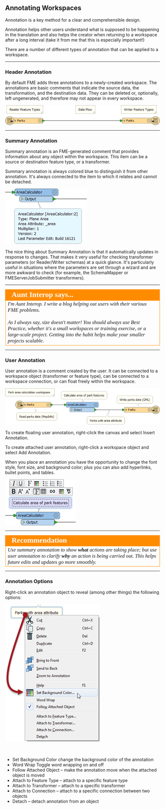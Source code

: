 ## Annotating Workspaces ##
Annotation is a key method for a clear and comprehensible design.

Annotation helps other users understand what is supposed to be happening in the translation and also helps the creator when returning to a workspace after a long interval (take it from me that this is especially important!)

There are a number of different types of annotation that can be applied to a workspace.

---

### Header Annotation ###
By default FME adds three annotations to a newly-created workspace. The annotations are basic comments that indicate the source data, the transformation, and the destination data. They can be deleted or, optionally, left ungenerated, and therefore may not appear in every workspace.

![](./Images/Img3.03.HeaderAnnotation.png)


---

### Summary Annotation ###
Summary annotation is an FME-generated comment that provides information about any object within the workspace. This item can be a source or destination feature type, or a transformer.

Summary annotation is always colored blue to distinguish it from other annotation. It's always connected to the item to which it relates and cannot be detached.

![](./Images/Img3.04.SummaryAnnotation.png)

The nice thing about Summary Annotation is that it automatically updates in response to changes. That makes it very useful for checking transformer parameters (or Reader/Writer schemas) at a quick glance. It's particularly useful in situations where the parameters are set through a wizard and are more awkward to check (for example, the SchemaMapper or FMEServerJobSubmitter transformers).

---

<!--Person X Says Section-->

<table style="border-spacing: 0px">
<tr>
<td style="vertical-align:middle;background-color:darkorange;border: 2px solid darkorange">
<i class="fa fa-quote-left fa-lg fa-pull-left fa-fw" style="color:white;padding-right: 12px;vertical-align:text-top"></i>
<span style="color:white;font-size:x-large;font-weight: bold;font-family:serif">Aunt Interop says...</span>
</td>
</tr>

<tr>
<td style="border: 1px solid darkorange">
<span style="font-family:serif; font-style:italic; font-size:larger">
I'm Aunt Interop. I write a blog helping out users with their various FME problems.
<br><br>As I always say, size doesn't matter! You should always use Best Practice, whether it's a small workspaces or training exercise, or a large-scale project. Getting into the habit helps make your smaller projects scalable.
</span>
</td>
</tr>
</table>

---

### User Annotation ###
User annotation is a comment created by the user. It can be connected to a workspace object (transformer or feature type), can be connected to a workspace connection, or can float freely within the workspace.

![](./Images/Img3.05.UserAnnotation.png)

To create floating user annotation, right-click the canvas and select Insert Annotation.

To create attached user annotation, right-click a workspace object and select Add Annotation.

When you place an annotation you have the opportunity to change the font style, font size, and background color; plus you can also add hyperlinks, bullet points, and tables.

![](./Images/Img3.05.UserAnnotationOptions.png)



---

<!--Tip Section--> 

<table style="border-spacing: 0px">
<tr>
<td style="vertical-align:middle;background-color:darkorange;border: 2px solid darkorange">
<i class="fa fa-info-circle fa-lg fa-pull-left fa-fw" style="color:white;padding-right: 12px;vertical-align:text-top"></i>
<span style="color:white;font-size:x-large;font-weight: bold;font-family:serif">Recommendation</span>
</td>
</tr>

<tr>
<td style="border: 1px solid darkorange">
<span style="font-family:serif; font-style:italic; font-size:larger">
Use summary annotation to show <strong>what</strong> actions are taking place; but use user annotation to clarify <strong>why</strong> an action is being carried out. This helps future edits and updates go more smoothly.
</span>
</td>
</tr>
</table>

---

### Annotation Options ###

Right-click an annotation object to reveal (among other things) the following options:

![](./Images/Img3.06.UserAnnotationContextMenu.png)

<br>

- Set Background Color change the background color of the annotation
- Word Wrap Toggle word wrapping on and off
- Follow Attached Object – make the annotation move when the attached object is moved
- Attach to Feature Type – attach to a specific feature type
- Attach to Transformer – attach to a specific transformer
- Attach to Connection – attach to a specific connection between two objects
- Detach – detach annotation from an object
